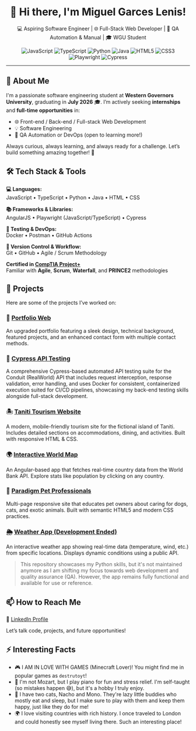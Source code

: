 <h1 align="center">👋 Hi there, I'm Miguel Garces Lenis!</h1>

<p align="center">
💻 Aspiring Software Engineer | 🌐 Full-Stack Web Developer | 🧪 QA Automation & Manual | 🎓  WGU Student 
</p>

<p align="center">
  <img src="https://img.shields.io/badge/JavaScript-F7DF1E?logo=javascript&logoColor=black" alt="JavaScript"/>
  <img src="https://img.shields.io/badge/TypeScript-3178C6?logo=typescript&logoColor=white" alt="TypeScript"/>
  <img src="https://img.shields.io/badge/Python-3776AB?logo=python&logoColor=white" alt="Python"/>
  <img src="https://img.shields.io/badge/Java-ED8B00?logo=java&logoColor=white" alt="Java"/>
  <img src="https://img.shields.io/badge/HTML5-E34F26?logo=html5&logoColor=white" alt="HTML5"/>
  <img src="https://img.shields.io/badge/CSS3-1572B6?logo=css3&logoColor=white" alt="CSS3"/>
  <img src="https://img.shields.io/badge/Playwright-2EAD33?logo=playwright&logoColor=white" alt="Playwright"/>
  <img src="https://img.shields.io/badge/Cypress-17202C?logo=cypress&logoColor=white" alt="Cypress"/>
</p>

---

## 📘 About Me

I'm a passionate software engineering student at **Western Governors University**, graduating in **July 2026** 🎓. I’m actively seeking **internships** and **full-time opportunities** in:

- 🌐 Front-end / Back-end / Full-stack Web Development  
- 💡 Software Engineering  
- 🔧 QA Automation or DevOps (open to learning more!)

Always curious, always learning, and always ready for a challenge. Let’s build something amazing together! 🚀

## 🛠️ Tech Stack & Tools

**💻 Languages:**  
JavaScript • TypeScript • Python • Java • HTML • CSS

**📚 Frameworks & Libraries:**  
AngularJS • Playwright (JavaScript/TypeScript) • Cypress

**🧪 Testing & DevOps:**  
Docker • Postman • GitHub Actions

**🔁 Version Control & Workflow:**  
Git • GitHub • Agile / Scrum Methodology

**Certified in [CompTIA Project+](https://www.credly.com/badges/922e12ff-b235-422b-9097-17107f79563e/public_url)**  
Familiar with **Agile**, **Scrum**, **Waterfall**, and **PRINCE2** methodologies  

## 🚀 Projects

Here are some of the projects I’ve worked on:

### 📁 [Portfolio Web](https://destrutoyt.github.io/web-portfolio/)
An upgraded portfolio featuring a sleek design, technical background, featured projects, and an enhanced contact form with multiple contact methods.

### 🧪 [Cypress API Testing](https://github.com/destrutoyt/Cypress-API-Testing)
A comprehensive Cypress-based automated API testing suite for the Conduit (RealWorld) API that includes request interception, response validation, error handling, and uses Docker for consistent, containerized execution suited for CI/CD pipelines, showcasing my back-end testing skills alongside full-stack development.

### 🏝️ [Taniti Tourism Website](https://destrutoyt.github.io/taniti-website/)
A modern, mobile-friendly tourism site for the fictional island of Taniti. Includes detailed sections on accommodations, dining, and activities. Built with responsive HTML & CSS.

### 🌍 [Interactive World Map](https://github.com/destrutoyt/Interactive-World-Map)
An Angular-based app that fetches real-time country data from the World Bank API. Explore stats like population by clicking on any country.

### 🐾 [Paradigm Pet Professionals](https://destrutoyt.github.io/front-end-project/)
Multi-page responsive site that educates pet owners about caring for dogs, cats, and exotic animals. Built with semantic HTML5 and modern CSS practices.

### 🌦️ [Weather App (Development Ended)](https://github.com/destrutoyt/python_weather_app)
An interactive weather app showing real-time data (temperature, wind, etc.) from specific locations. Displays dynamic conditions using a public API.
> This repository showcases my Python skills, but it's not maintained anymore as I am shifting my focus towards web development and quality assurance (QA). However, the app remains fully functional and available for use or reference.


## 📫 How to Reach Me

🔗 [LinkedIn Profile](https://www.linkedin.com/in/miguelgarcesl/)

Let’s talk code, projects, and future opportunities!


## ⚡ Interesting Facts

- 🎮 I AM IN LOVE WITH GAMES (Minecraft Lover)! You might find me in popular games as `destrutoyt`!
- 🎹 I'm not Mozart, but I play piano for fun and stress relief. I'm self-taught (so mistakes happen 😅), but it's a hobby I truly enjoy.
- 🐾 I have two cats, Nacho and Mono. They're lazy little buddies who mostly eat and sleep, but I make sure to play with them and keep them happy, just like they do for me!
- 🌍 I love visiting countries with rich history. I once traveled to London and could honestly see myself living there. Such an interesting place!

<!--
**destrutoyt/destrutoyt** is a ✨ _special_ ✨ repository because its `README.md` (this file) appears on your GitHub profile.
-->
